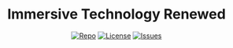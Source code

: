 <h1 align="center">Immersive Technology Renewed</h1>

<p align="center">
    <a href="https://github.com/kimchiloof/ImmersiveTechnology"><img src="https://img.shields.io/github/last-commit/kimchiloof/ImmersiveTechnology" alt="Repo"></a>
    <a href="https://github.com/kimchiloof/ImmersiveTechnology/blob/main/LICENSE"><img src="https://img.shields.io/github/license/kimchiloof/ImmersiveTechnology" alt="License"></a>
    <a href="https://github.com/kimchiloof/ImmersiveTechnology/issues"><img src="https://img.shields.io/github/issues/kimchiloof/ImmersiveTechnology" alt="Issues"></a>
</p>

